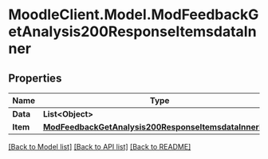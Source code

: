 # MoodleClient.Model.ModFeedbackGetAnalysis200ResponseItemsdataInner

## Properties

Name | Type | Description | Notes
------------ | ------------- | ------------- | -------------
**Data** | **List&lt;Object&gt;** |  | [optional] 
**Item** | [**ModFeedbackGetAnalysis200ResponseItemsdataInnerItem**](ModFeedbackGetAnalysis200ResponseItemsdataInnerItem.md) |  | [optional] 

[[Back to Model list]](../README.md#documentation-for-models) [[Back to API list]](../README.md#documentation-for-api-endpoints) [[Back to README]](../README.md)

